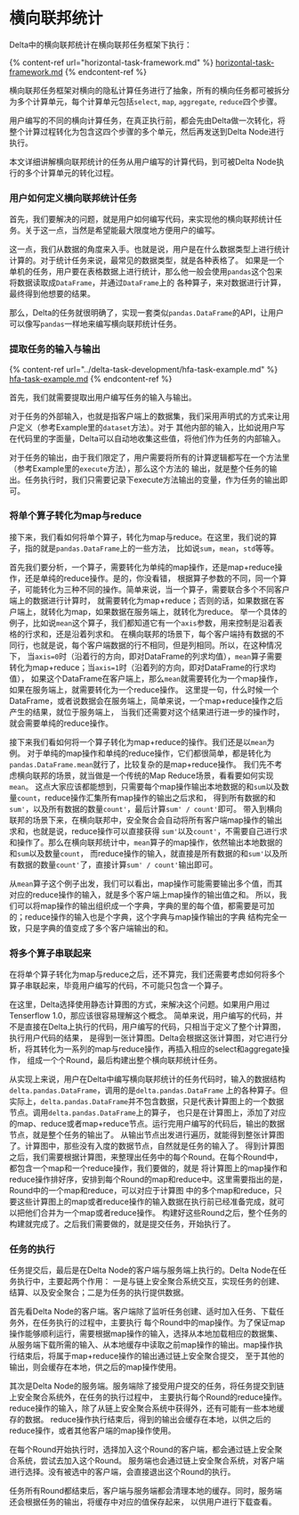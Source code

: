# 横向联邦统计

Delta中的横向联邦统计在横向联邦任务框架下执行：

{% content-ref url="horizontal-task-framework.md" %}
[horizontal-task-framework.md](horizontal-task-framework.md)
{% endcontent-ref %}

横向联邦任务框架对横向的隐私计算任务进行了抽象，所有的横向任务都可被拆分为多个计算单元，每个计算单元包括`select`, `map`, `aggregate`, `reduce`四个步骤。

用户编写的不同的横向计算任务，在真正执行前，都会先由Delta做一次转化，将整个计算过程转化为包含这四个步骤的多个单元，然后再发送到Delta Node进行执行。

本文详细讲解横向联邦统计的任务从用户编写的计算代码，到可被Delta Node执行的多个计算单元的转化过程。

### 用户如何定义横向联邦统计任务

首先，我们要解决的问题，就是用户如何编写代码，来实现他的横向联邦统计任务。关于这一点，当然是希望能最大限度地方便用户的编写。

这一点，我们从数据的角度来入手。也就是说，用户是在什么数据类型上进行统计计算的。对于统计任务来说，最常见的数据类型，就是各种表格了。 如果是一个单机的任务，用户要在表格数据上进行统计，那么他一般会使用`pandas`这个包来将数据读取成`DataFrame`，并通过`DataFrame`上的 各种算子，来对数据进行计算，最终得到他想要的结果。

那么，Delta的任务就很明确了，实现一套类似`pandas.DataFrame`的API，让用户可以像写`pandas`一样地来编写横向联邦统计任务。

### 提取任务的输入与输出

{% content-ref url="../delta-task-development/hfa-task-example.md" %}
[hfa-task-example.md](../delta-task-development/hfa-task-example.md)
{% endcontent-ref %}

首先，我们就需要提取出用户编写任务的输入与输出。

对于任务的外部输入，也就是指客户端上的数据集，我们采用声明式的方式来让用户定义（参考Example里的`dataset`方法）。对于 其他内部的输入，比如说用户写在代码里的字面量，Delta可以自动地收集这些值，将他们作为任务的内部输入。

对于任务的输出，由于我们限定了，用户需要将所有的计算逻辑都写在一个方法里（参考Example里的`execute`方法），那么这个方法的 输出，就是整个任务的输出。任务执行时，我们只需要记录下execute方法输出的变量，作为任务的输出即可。

### 将单个算子转化为map与reduce

接下来，我们看如何将单个算子，转化为map与reduce。在这里，我们说的算子，指的就是`pandas.DataFrame`上的一些方法， 比如说`sum`，`mean`，`std`等等。

首先我们要分析，一个算子，需要转化为单纯的map操作，还是map+reduce操作，还是单纯的reduce操作。是的，你没看错， 根据算子参数的不同，同一个算子，可能转化为三种不同的操作。简单来说，当一个算子，需要联合多个不同客户端上的数据进行计算时， 就需要转化为map+reduce；否则的话，如果数据在客户端上，就转化为map，如果数据在服务端上，就转化为reduce。 举一个具体的例子，比如说`mean`这个算子，我们都知道它有一个`axis`参数，用来控制是沿着表格的行求和，还是沿着列求和。 在横向联邦的场景下，每个客户端持有数据的不同行，也就是说，每个客户端数据的行不相同，但是列相同。所以，在这种情况下， 当`axis=0`时（沿着行的方向，即对DataFrame的列求均值），`mean`算子需要转化为map+reduce；当`axis=1`时（沿着列的方向，即对DataFrame的行求均值）， 如果这个DataFrame在客户端上，那么`mean`就需要转化为一个map操作，如果在服务端上，就需要转化为一个reduce操作。 这里提一句，什么时候一个DataFrame，或者说数据会在服务端上，简单来说，一个map+reduce操作之后产生的结果，就位于服务端上， 当我们还需要对这个结果进行进一步的操作时，就会需要单纯的reduce操作。

接下来我们看如何将一个算子转化为map+reduce的操作。我们还是以`mean`为例。 对于单纯的map操作和单纯的reduce操作，它们都很简单，都是转化为`pandas.DataFrame.mean`就行了，比较复杂的是map+reduce操作。 我们先不考虑横向联邦的场景，就当做是一个传统的Map Reduce场景，看看要如何实现`mean`。 这点大家应该都能想到，只需要每个map操作输出本地数据的和`sum`以及数量`count`，reduce操作汇集所有map操作的输出之后求和， 得到所有数据的和`sum'`，以及所有数据的数量`count'`，最后计算`sum' / count'`即可。 带入到横向联邦的场景下来，在横向联邦中，安全聚合会自动将所有客户端map操作的输出求和，也就是说，reduce操作可以直接获得 `sum'`以及`count'`，不需要自己进行求和操作了。那么在横向联邦统计中，`mean`算子的map操作，依然输出本地数据的和`sum`以及数量`count`， 而reduce操作的输入，就直接是所有数据的和`sum'`以及所有数据的数量`count'`了，直接计算`sum' / count'`输出即可。

从`mean`算子这个例子出发，我们可以看出，map操作可能需要输出多个值，而其对应的reduce操作的输入，就是多个客户端上map操作的输出值之和。 所以，我们可以将map操作的输出组织成一个字典，字典的里的每个值，都需要是可加的；reduce操作的输入也是个字典，这个字典与map操作输出的字典 结构完全一致，只是字典的值变成了多个客户端输出的和。

### 将多个算子串联起来

在将单个算子转化为map与reduce之后，还不算完，我们还需要考虑如何将多个算子串联起来，毕竟用户编写的代码，不可能只包含一个算子。

在这里，Delta选择使用静态计算图的方式，来解决这个问题。如果用户用过Tenserflow 1.0，那应该很容易理解这个概念。 简单来说，用户编写的代码，并不是直接在Delta上执行的代码，用户编写的代码，只相当于定义了整个计算图，执行用户代码的结果， 是得到一张计算图。Delta会根据这张计算图，对它进行分析，将其转化为一系列的map与reduce操作，再插入相应的select和aggregate操作， 组成一个个Round，最后构建出整个横向联邦统计任务。

从实现上来说，用户在Delta中编写横向联邦统计的任务代码时，输入的数据结构`delta.pandas.DataFrame`，调用的是`delta.pandas.DataFrame` 上的各种算子。但实际上，`delta.pandas.DataFrame`并不包含数据，只是代表计算图上的一个数据节点。调用`delta.pandas.DataFrame`上的算子， 也只是在计算图上，添加了对应的map、reduce或者map+reduce节点。运行完用户编写的代码后，输出的数据节点，就是整个任务的输出了。 从输出节点出发进行遍历，就能得到整张计算图了。计算图中，那些没有入度的数据节点，自然就是任务的输入了。 得到计算图之后，我们需要根据计算图，来整理出任务中的每个Round。在每个Round中，都包含一个map和一个reduce操作，我们要做的，就是 将计算图上的map操作和reduce操作排好序，安排到每个Round的map和reduce中。这里需要指出的是，Round中的一个map和reduce，可以对应于计算图 中的多个map和reduce，只要这些计算图上的map或者reduce操作的输入数据在执行前已经准备完成，就可以把他们合并为一个map或者reduce操作。 构建好这些Round之后，整个任务的构建就完成了。之后我们需要做的，就是提交任务，开始执行了。

### 任务的执行

任务提交后，最后是在Delta Node的客户端与服务端上执行的。Delta Node在任务执行中，主要起两个作用： 一是与链上安全聚合系统交互，实现任务的创建、结算、以及安全聚合；二是为任务的执行提供数据。

首先看Delta Node的客户端。客户端除了监听任务创建、适时加入任务、下载任务外，在任务执行的过程中，主要执行 每个Round中的map操作。为了保证map操作能够顺利运行，需要根据map操作的输入，选择从本地加载相应的数据集、 从服务端下载所需的输入、从本地缓存中读取之前map操作的输出。map操作执行结束后，将属于map+reduce操作的输出通过链上安全聚合提交， 至于其他的输出，则会缓存在本地，供之后的map操作使用。

其次是Delta Node的服务端。服务端除了接受用户提交的任务，将任务提交到链上安全聚合系统外，在任务的执行过程中， 主要执行每个Round的reduce操作。reduce操作的输入，除了从链上安全聚合系统中获得外，还有可能有一些本地缓存的数据。 reduce操作执行结束后，得到的输出会缓存在本地，以供之后的reduce操作，或者其他客户端的map操作使用。

在每个Round开始执行时，选择加入这个Round的客户端，都会通过链上安全聚合系统，尝试去加入这个Round。 服务端也会通过链上安全聚合系统，对客户端进行选择。没有被选中的客户端，会直接退出这个Round的执行。

任务所有Round都结束后，客户端与服务端都会清理本地的缓存。同时，服务端还会根据任务的输出，将缓存中对应的值保存起来， 以供用户进行下载查看。
